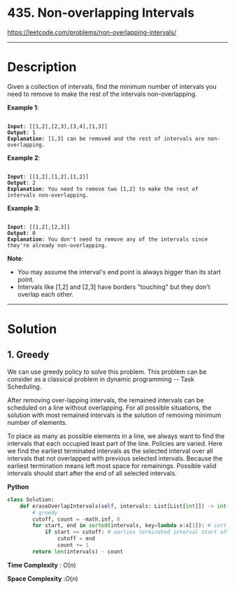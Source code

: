 # 435. Non-overlapping Intervals

https://leetcode.com/problems/non-overlapping-intervals/

---

# Description

Given a collection of intervals, find the minimum number of intervals you need to remove to make the rest of the intervals non-overlapping.

**Example 1**:

<pre><code>
<b>Input</b>: [[1,2],[2,3],[3,4],[1,3]]
<b>Output</b>: 1
<b>Explanation</b>: [1,3] can be removed and the rest of intervals are non-overlapping.
</code></pre>

**Example 2**:

<pre><code>
<b>Input</b>: [[1,2],[1,2],[1,2]]
<b>Output</b>: 2
<b>Explanation</b>: You need to remove two [1,2] to make the rest of intervals non-overlapping.
</code></pre>

**Example 3**:

<pre><code>
<b>Input</b>: [[1,2],[2,3]]
<b>Output</b>: 0
<b>Explanation</b>: You don't need to remove any of the intervals since they're already non-overlapping.
</code></pre>

**Note**:

- You may assume the interval's end point is always bigger than its start point.
- Intervals like [1,2] and [2,3] have borders "touching" but they don't overlap each other.

---

# Solution

## 1. Greedy

We can use greedy policy to solve this problem. This problem can be consider as a classical problem in dynamic programming -- Task Scheduling. 

After removing over-lapping intervals, the remained intervals can be scheduled on a line without overlapping. For all possible situations, the solution with most remained intervals is the solution of removing minimum number of elements.

To place as many as possible elements in a line, we always want to find the intervals that each occupied least part of the line. Policies are varied. Here we find the earliest terminated intervals as the selected interval over all intervals that not overlapped with previous selected intervals. Because the earliest termination means left most space for remainings. Possible valid intervals should start after the end of all selected intervals.

**Python**
```python
class Solution:
    def eraseOverlapIntervals(self, intervals: List[List[int]]) -> int:
        # greedy
        cutoff, count = -math.inf, 0
        for start, end in sorted(intervals, key=lambda x:x[1]): # sort by the end
            if start >= cutoff: # earlies terminated interval start after the cutoff time
                cutoff = end
                count += 1
        return len(intervals) - count
```

**Time Complexity** : $O(n)$

**Space Complexity** :$O(n)$